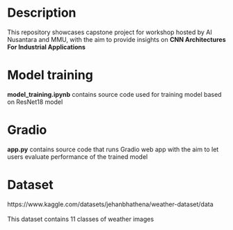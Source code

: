 <h1>Description</h1>
This repository showcases capstone project for workshop hosted by AI Nusantara and MMU, with the aim to provide insights on <b>CNN Architectures For Industrial Applications</b>

<h1>Model training</h1>
<b>model_training.ipynb</b> contains source code used for training model based on ResNet18 model

<h1>Gradio</h1>
<b>app.py</b> contains source code that runs Gradio web app with the aim to let users evaluate performance of the trained model

<h1>Dataset</h1>
https://www.kaggle.com/datasets/jehanbhathena/weather-dataset/data <br><br>
This dataset contains 11 classes of weather images
